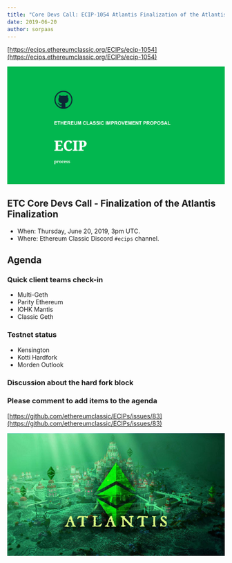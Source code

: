 ```yaml
---
title: "Core Devs Call: ECIP-1054 Atlantis Finalization of the Atlantis Finalization"
date: 2019-06-20
author: sorpaas
---
```


[https://ecips.ethereumclassic.org/ECIPs/ecip-1054](https://ecips.ethereumclassic.org/ECIPs/ecip-1054)

![Final of the Final Call: ECIP-1054 Atlantis Upgrade](./ethereum_classic_ecip_wallpaper.png)

## ETC Core Devs Call - Finalization of the Atlantis Finalization

* When: Thursday, June 20, 2019, 3pm UTC.
* Where: Ethereum Classic Discord `#ecips` channel.

## Agenda

### Quick client teams check-in

* Multi-Geth
* Parity Ethereum
* IOHK Mantis
* Classic Geth

### Testnet status

* Kensington
* Kotti Hardfork
* Morden Outlook

### Discussion about the hard fork block

### Please comment to add items to the agenda

[https://github.com/ethereumclassic/ECIPs/issues/83](https://github.com/ethereumclassic/ECIPs/issues/83)

![Final of the Final Call: ECIP-1054 Atlantis Upgrade](./atlantis-banner.jpg)
